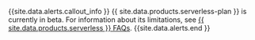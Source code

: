 {{site.data.alerts.callout_info }}
{{ site.data.products.serverless-plan }} is currently in beta. For information about its limitations, see [{{ site.data.products.serverless }} FAQs](serverless-faqs.html).
{{site.data.alerts.end }}
